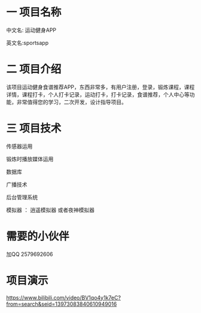 
# 一 项目名称

中文名: 运动健身APP

英文名:sportsapp



# 二 项目介绍



该项目运动健身食谱推荐APP，东西非常多，有用户注册，登录，锻炼课程，课程详情，课程打卡，个人打卡记录，运动打卡，打卡记录，食谱推荐，个人中心等功能，非常值得您的学习，二次开发，设计指导项目。



# 三 项目技术


传感器运用

锻炼时播放媒体运用

数据库

广播技术

后台管理系统

模拟器 ： 逍遥模拟器 或者夜神模拟器

# 需要的小伙伴
加QQ 2579692606

# 项目演示
https://www.bilibili.com/video/BV1qo4y1k7eC?from=search&seid=13973083840610949016


